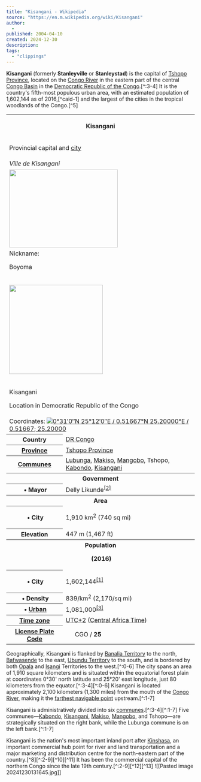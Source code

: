 ```yaml
---
title: "Kisangani - Wikipedia"
source: "https://en.m.wikipedia.org/wiki/Kisangani"
author:
  - 
published: 2004-04-10
created: 2024-12-30
description:
tags:
  - "clippings"
---
```

**Kisangani** (formerly **Stanleyville** or **Stanleystad**) is the capital of [Tshopo Province](https://en.m.wikipedia.org/wiki/Tshopo "Tshopo"), located on the [Congo River](https://en.m.wikipedia.org/wiki/Congo_River "Congo River") in the eastern part of the central [Congo Basin](https://en.m.wikipedia.org/wiki/Congo_Basin "Congo Basin") in the [Democratic Republic of the Congo](https://en.m.wikipedia.org/wiki/Democratic_Republic_of_the_Congo "Democratic Republic of the Congo").[^:3-4] It is the country's fifth-most populous urban area, with an estimated population of 1,602,144 as of 2016,[^caid-1] and the largest of the cities in the tropical woodlands of the Congo.[^5]

<table><tbody><tr><th colspan="2"><p>Kisangani</p></th></tr><tr><td colspan="2"><p>Provincial capital and <a href="https://en.m.wikipedia.org/wiki/Cities_of_the_Democratic_Republic_of_the_Congo">city</a></p></td></tr><tr><td colspan="2"><i>Ville de Kisangani</i></td></tr><tr><td colspan="2"><span><a href="https://en.m.wikipedia.org/wiki/File:Vi_lle.jpg"><img src="https://upload.wikimedia.org/wikipedia/commons/thumb/1/14/Vi_lle.jpg/290px-Vi_lle.jpg" width="290" height="208"></a></span></td></tr><tr><td colspan="2">Nickname:&nbsp;<p>Boyoma</p></td></tr><tr><td colspan="2"><div><div><p><span><a href="https://en.m.wikipedia.org/wiki/File:Democratic_Republic_of_the_Congo_adm_location_map.svg"><img src="https://upload.wikimedia.org/wikipedia/commons/thumb/1/1b/Democratic_Republic_of_the_Congo_adm_location_map.svg/250px-Democratic_Republic_of_the_Congo_adm_location_map.svg.png" width="250" height="238"></a></span></p><div><p><span><span><img src="https://upload.wikimedia.org/wikipedia/commons/thumb/0/0c/Red_pog.svg/6px-Red_pog.svg.png" width="6" height="6"></span></span></p><div><p>Kisangani</p></div></div></div><p>Location in Democratic Republic of the Congo</p></div></td></tr><tr><td colspan="2">Coordinates: <span><span><span><img src="https://upload.wikimedia.org/wikipedia/commons/thumb/5/55/WMA_button2b.png/17px-WMA_button2b.png"><a href="https://geohack.toolforge.org/geohack.php?pagename=Kisangani&amp;params=0_31_0_N_25_12_0_E_region:CD_type:city"><span><span><span>0°31′0″N</span> <span>25°12′0″E</span></span></span><span>﻿ / ﻿</span><span><span>0.51667°N 25.20000°E</span><span>﻿ / <span>0.51667; 25.20000</span></span></span></a></span></span></span></td></tr><tr><th scope="row">Country</th><td><a href="https://en.m.wikipedia.org/wiki/DR_Congo">DR Congo</a></td></tr><tr><th scope="row"><a href="https://en.m.wikipedia.org/wiki/Provinces_of_the_Democratic_Republic_of_the_Congo">Province</a></th><td><a href="https://en.m.wikipedia.org/wiki/Tshopo">Tshopo Province</a></td></tr><tr><th scope="row"><a href="https://en.m.wikipedia.org/wiki/Communes_of_the_Democratic_Republic_of_the_Congo">Communes</a></th><td><b></b><a href="https://en.m.wikipedia.org/wiki/Lubunga">Lubunga</a>, <a href="https://en.m.wikipedia.org/wiki/Makiso">Makiso</a>, <a href="https://en.m.wikipedia.org/wiki/Mangobo">Mangobo</a>, Tshopo, <a href="https://en.m.wikipedia.org/wiki/Kabondo,_Kisangani">Kabondo</a>, <a href="https://en.m.wikipedia.org/wiki/Kisangani_(commune)">Kisangani</a></td></tr><tr><th colspan="2">Government</th></tr><tr><th scope="row">&nbsp;•&nbsp;Mayor</th><td>Delly Likunde<sup><a href="https://en.m.wikipedia.org/wiki/#cite_note-2"><span>[</span>2<span>]</span></a></sup></td></tr><tr><th colspan="2">Area</th></tr><tr><th scope="row"><p>&nbsp;•&nbsp;City</p></th><td>1,910&nbsp;km<sup>2</sup> (740&nbsp;sq&nbsp;mi)</td></tr><tr><th scope="row">Elevation</th><td>447&nbsp;m (1,467&nbsp;ft)</td></tr><tr><th colspan="2">Population<p><span>&nbsp;</span>(2016)</p></th></tr><tr><th scope="row"><p>&nbsp;•&nbsp;City</p></th><td>1,602,144<sup><a href="https://en.m.wikipedia.org/wiki/#cite_note-caid-1"><span>[</span>1<span>]</span></a></sup></td></tr><tr><th scope="row">&nbsp;•&nbsp;Density</th><td>839/km<sup>2</sup> (2,170/sq&nbsp;mi)</td></tr><tr><th scope="row">&nbsp;•&nbsp;<a href="https://en.m.wikipedia.org/wiki/Urban_area">Urban</a></th><td>1,081,000<sup><a href="https://en.m.wikipedia.org/wiki/#cite_note-pop-3"><span>[</span>3<span>]</span></a></sup></td></tr><tr><th scope="row"><a href="https://en.m.wikipedia.org/wiki/Time_zone">Time zone</a></th><td><a href="https://en.m.wikipedia.org/wiki/UTC%2B2">UTC+2</a> (<a href="https://en.m.wikipedia.org/wiki/Central_Africa_Time">Central Africa Time</a>)</td></tr><tr><th scope="row"><a href="https://en.m.wikipedia.org/wiki/Vehicle_registration_plates_of_the_Democratic_Republic_of_the_Congo">License Plate Code</a></th><td><span><span><a href="https://en.m.wikipedia.org/wiki/Democratic_Republic_of_the_Congo"><img src="https://upload.wikimedia.org/wikipedia/commons/thumb/6/6f/Flag_of_the_Democratic_Republic_of_the_Congo.svg/20px-Flag_of_the_Democratic_Republic_of_the_Congo.svg.png" width="20" height="15"></a></span></span> CGO / <b>25</b></td></tr></tbody></table>

Geographically, Kisangani is flanked by [Banalia Territory](https://en.m.wikipedia.org/wiki/Banalia_Territory "Banalia Territory") to the north, [Bafwasende](https://en.m.wikipedia.org/wiki/Bafwasende "Bafwasende") to the east, [Ubundu Territory](https://en.m.wikipedia.org/wiki/Ubundu "Ubundu") to the south, and is bordered by both [Opala](https://en.m.wikipedia.org/wiki/Opala_Territory "Opala Territory") and [Isangi](https://en.m.wikipedia.org/wiki/Isangi_Territory "Isangi Territory") Territories to the west.[^:0-6] The city spans an area of 1,910 square kilometers and is situated within the equatorial forest plain at coordinates 0°30' north latitude and 25°20' east longitude, just 80 kilometers from the equator.[^:3-4][^:0-6] Kisangani is located approximately 2,100 kilometers (1,300 miles) from the mouth of the [Congo River](https://en.m.wikipedia.org/wiki/Congo_River "Congo River"), making it the [farthest navigable point](https://en.m.wikipedia.org/wiki/Head_of_navigation "Head of navigation") upstream.[^:1-7]

Kisangani is administratively divided into six [communes](https://en.m.wikipedia.org/wiki/Communes_of_the_Democratic_Republic_of_the_Congo "Communes of the Democratic Republic of the Congo").[^:3-4][^:1-7] Five communes—[Kabondo](https://en.m.wikipedia.org/wiki/Kabondo,_Kisangani "Kabondo, Kisangani"), [Kisangani](https://en.m.wikipedia.org/wiki/Kisangani_\(commune\) "Kisangani (commune)"), [Makiso](https://en.m.wikipedia.org/wiki/Makiso "Makiso"), [Mangobo](https://en.m.wikipedia.org/wiki/Mangobo "Mangobo"), and Tshopo—are strategically situated on the right bank, while the Lubunga commune is on the left bank.[^:1-7]

Kisangani is the nation's most important inland port after [Kinshasa](https://en.m.wikipedia.org/wiki/Kinshasa "Kinshasa"), an important commercial hub point for river and land transportation and a major marketing and distribution centre for the north-eastern part of the country.[^8][^:2-9][^10][^11] It has been the commercial capital of the northern Congo since the late 19th century.[^:2-9][^12][^13]
![[Pasted image 20241230131645.jpg]]
